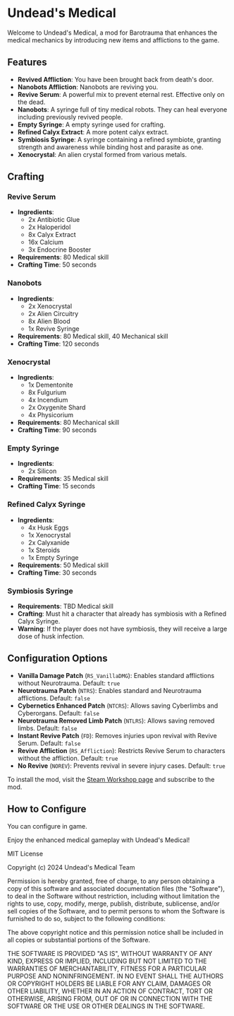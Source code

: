 # Undead's Medical

Welcome to Undead's Medical, a mod for Barotrauma that enhances the medical mechanics by introducing new items and afflictions to the game.

## Features

  - **Revived Affliction**: You have been brought back from death's door.
  - **Nanobots Affliction**: Nanobots are reviving you.
  - **Revive Serum**: A powerful mix to prevent eternal rest. Effective only on the dead.
  - **Nanobots**: A syringe full of tiny medical robots. They can heal everyone including previously revived people.
  - **Empty Syringe**: A empty syringe used for crafting.
  - **Refined Calyx Extract**: A more potent calyx extract.
  - **Symbiosis Syringe**: A syringe containing a refined symbiote, granting strength and awareness while binding host and parasite as one.
  - **Xenocrystal**: An alien crystal formed from various metals.

## Crafting

### Revive Serum
- **Ingredients**:
  - 2x Antibiotic Glue
  - 2x Haloperidol
  - 8x Calyx Extract
  - 16x Calcium
  - 3x Endocrine Booster
- **Requirements**: 80 Medical skill
- **Crafting Time**: 50 seconds

### Nanobots
- **Ingredients**:
  - 2x Xenocrystal
  - 2x Alien Circuitry
  - 8x Alien Blood
  - 1x Revive Syringe
- **Requirements**: 80 Medical skill, 40 Mechanical skill
- **Crafting Time**: 120 seconds

### Xenocrystal
- **Ingredients**:
  - 1x Dementonite
  - 8x Fulgurium
  - 4x Incendium
  - 2x Oxygenite Shard
  - 4x Physicorium
- **Requirements**: 80 Mechanical skill
- **Crafting Time**: 90 seconds

### Empty Syringe
- **Ingredients**:
  - 2x Silicon
- **Requirements**: 35 Medical skill
- **Crafting Time**: 15 seconds

### Refined Calyx Syringe
- **Ingredients**:
  - 4x Husk Eggs
  - 1x Xenocrystal
  - 2x Calyxanide
  - 1x Steroids
  - 1x Empty Syringe
- **Requirements**: 50 Medical skill
- **Crafting Time**: 30 seconds

### Symbiosis Syringe
- **Requirements**: TBD Medical skill
- **Crafting**: Must hit a character that already has symbiosis with a Refined Calyx Syringe.
- **Warning**: If the player does not have symbiosis, they will receive a large dose of husk infection.

## Configuration Options
- **Vanilla Damage Patch** (`RS_VanillaDMG`): Enables standard afflictions without Neurotrauma. Default: `true`
- **Neurotrauma Patch** (`NTRS`): Enables standard and Neurotrauma afflictions. Default: `false`
- **Cybernetics Enhanced Patch** (`NTCRS`): Allows saving Cyberlimbs and Cyberorgans. Default: `false`
- **Neurotrauma Removed Limb Patch** (`NTLRS`): Allows saving removed limbs. Default: `false`
- **Instant Revive Patch** (`FD`): Removes injuries upon revival with Revive Serum. Default: `false`
- **Revive Affliction** (`RS_Affliction`): Restricts Revive Serum to characters without the affliction. Default: `true`
- **No Revive** (`NOREV`): Prevents revival in severe injury cases. Default: `true`

To install the mod, visit the [Steam Workshop page](https://steamcommunity.com/sharedfiles/filedetails/?id=3275278739) and subscribe to the mod.

## How to Configure

You can configure in game.

Enjoy the enhanced medical gameplay with Undead's Medical!


MIT License

Copyright (c) 2024 Undead's Medical Team

Permission is hereby granted, free of charge, to any person obtaining a copy
of this software and associated documentation files (the "Software"), to deal
in the Software without restriction, including without limitation the rights
to use, copy, modify, merge, publish, distribute, sublicense, and/or sell
copies of the Software, and to permit persons to whom the Software is
furnished to do so, subject to the following conditions:

The above copyright notice and this permission notice shall be included in all
copies or substantial portions of the Software.

THE SOFTWARE IS PROVIDED "AS IS", WITHOUT WARRANTY OF ANY KIND, EXPRESS OR
IMPLIED, INCLUDING BUT NOT LIMITED TO THE WARRANTIES OF MERCHANTABILITY,
FITNESS FOR A PARTICULAR PURPOSE AND NONINFRINGEMENT. IN NO EVENT SHALL THE
AUTHORS OR COPYRIGHT HOLDERS BE LIABLE FOR ANY CLAIM, DAMAGES OR OTHER
LIABILITY, WHETHER IN AN ACTION OF CONTRACT, TORT OR OTHERWISE, ARISING FROM,
OUT OF OR IN CONNECTION WITH THE SOFTWARE OR THE USE OR OTHER DEALINGS IN THE
SOFTWARE.
